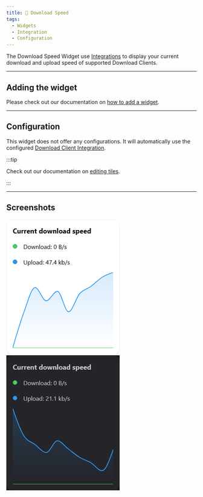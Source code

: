 ```yaml
---
title: 🚀 Download Speed
tags:
  - Widgets
  - Integration
  - Configuration
---
```



The Download Speed Widget use [Integrations](/docs/integrations) to display your current download and upload speed of supported Download Clients.

---

## Adding the widget
Please check out our documentation on [how to add a widget](/docs/introduction/after-the-installation#adding-widgets).

---

## Configuration

This widget does not offer any configurations. It will automatically use the configured [Download Client Integration](/docs/integrations).

:::tip

Check out our documentation on [editing tiles](/docs/introduction/after-the-installation#organizing-and-re-arranging-your-dashboard).

:::

---

## Screenshots

![download speed widget in light mode](./img/networkSpeed/widget-download-speed.png)
![download speed widget in dark mode](./img/networkSpeed/widget-download-speed-dark.png)

